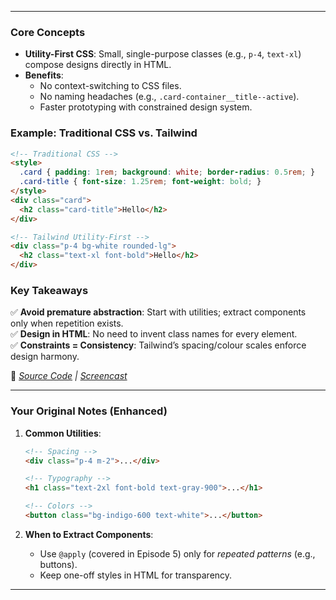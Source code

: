 

---

### **Core Concepts**  
- **Utility-First CSS**: Small, single-purpose classes (e.g., `p-4`, `text-xl`) compose designs directly in HTML.  
- **Benefits**:  
  - No context-switching to CSS files.  
  - No naming headaches (e.g., `.card-container__title--active`).  
  - Faster prototyping with constrained design system.  

### **Example: Traditional CSS vs. Tailwind**  
```html
<!-- Traditional CSS -->
<style>
  .card { padding: 1rem; background: white; border-radius: 0.5rem; }
  .card-title { font-size: 1.25rem; font-weight: bold; }
</style>
<div class="card">
  <h2 class="card-title">Hello</h2>
</div>

<!-- Tailwind Utility-First -->
<div class="p-4 bg-white rounded-lg">
  <h2 class="text-xl font-bold">Hello</h2>
</div>
```

### **Key Takeaways**  
✅ **Avoid premature abstraction**: Start with utilities; extract components only when repetition exists.  
✅ **Design in HTML**: No need to invent class names for every element.  
✅ **Constraints = Consistency**: Tailwind’s spacing/colour scales enforce design harmony.  

🔗 *[Source Code](02-the-utility-first-workflow) | [Screencast](https://www.youtube.com/watch?v=UvF56fPGVt4)*  

---

### **Your Original Notes (Enhanced)**  
1. **Common Utilities**:  
   ```html
   <!-- Spacing -->
   <div class="p-4 m-2">...</div>
   
   <!-- Typography -->
   <h1 class="text-2xl font-bold text-gray-900">...</h1>
   
   <!-- Colors -->
   <button class="bg-indigo-600 text-white">...</button>
   ```

2. **When to Extract Components**:  
   - Use `@apply` (covered in Episode 5) only for *repeated patterns* (e.g., buttons).  
   - Keep one-off styles in HTML for transparency.  

---

